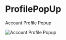 # ProfilePopUp
Account Profile Popup


![Account Profile Popup](https://iheno.github.io/ProfilePopUp/img/porfilepop.png "Account Profile Popup")

